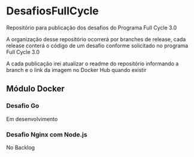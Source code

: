 # DesafiosFullCycle
Repositório para publicação dos desafios do Programa Full Cycle 3.0

A organização desse repositório ocorrerá por branches de release, cada release conterá o código de um desafio conforme solicitado no programa Full Cycle 3.0

A cada publicação irei atualizar o readme do repositório informando a branch e o link da imagem no Docker Hub quando existir

## Módulo Docker
### Desafio Go
Em desenvolvimento

### Desafio Nginx com Node.js
No Backlog
